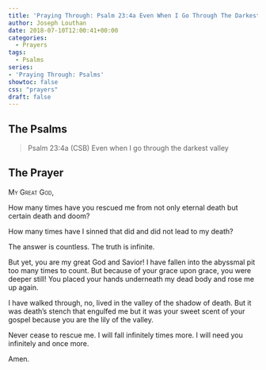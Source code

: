 ```yaml
---
title: 'Praying Through: Psalm 23:4a Even When I Go Through The Darkest Valley'
author: Joseph Louthan
date: 2018-07-10T12:00:41+00:00
categories:
  - Prayers
tags:
  - Psalms
series:
- 'Praying Through: Psalms'
showtoc: false
css: "prayers"
draft: false
---
```

## The Psalms

>Psalm 23:4a (CSB) Even when I go through the darkest valley

## The Prayer

<div style="font-variant: small-caps;">
  My Great God,
</div>

How many times have you rescued me from not only eternal death but certain death and doom?

How many times have I sinned that did and did not lead to my death?

The answer is countless. The truth is infinite.

But yet, you are my great God and Savior! I have fallen into the abyssmal pit too many times to count. But because of your grace upon grace, you were deeper still! You placed your hands underneath my dead body and rose me up again.

I have walked through, no, lived in the valley of the shadow of death. But it was death&#8217;s stench that engulfed me but it was your sweet scent of your gospel because you are the lily of the valley.

Never cease to rescue me. I will fall infinitely times more. I will need you infinitely and once more.

Amen.
